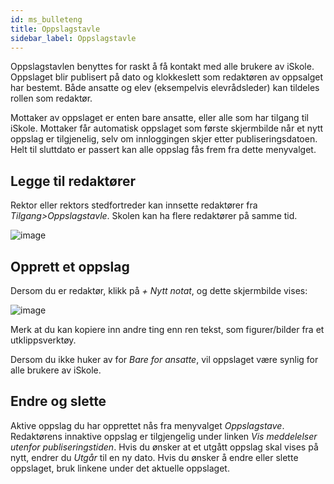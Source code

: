 ```yaml
---
id: ms_bulleteng
title: Oppslagstavle
sidebar_label: Oppslagstavle
---
```

Oppslagstavlen benyttes for raskt å få kontakt med alle brukere av iSkole. Oppslaget blir publisert på dato og klokkeslett som redaktøren av oppsalget har bestemt. Både ansatte og elev (eksempelvis elevrådsleder) kan tildeles rollen som redaktør.

Mottaker av oppslaget er enten bare ansatte, eller alle som har tilgang til iSkole. Mottaker får automatisk oppslaget som første skjermbilde når et nytt oppslag er tilgjenelig, selv om innloggingen skjer etter publiseringsdatoen. Helt til sluttdato er passert kan alle oppslag fås frem fra dette menyvalget.

## Legge til redaktører
Rektor eller rektors stedfortreder kan innsette redaktører fra _Tilgang>Oppslagstavle_. Skolen kan ha flere redaktører på samme tid.

![image](https://github.com/user-attachments/assets/30234e86-7026-4184-a12e-4fd7780b4d65)

## Opprett et oppslag
Dersom du er redaktør, klikk på _+ Nytt notat_, og dette skjermbilde vises:

![image](https://github.com/user-attachments/assets/3ee0da18-d82d-4035-976d-addb6434fb17)

Merk at du kan kopiere inn andre ting enn ren tekst, som figurer/bilder fra et utklippsverktøy.

Dersom du ikke huker av for _Bare for ansatte_, vil oppslaget være synlig for alle brukere av iSkole. 

## Endre og slette
Aktive oppslag du har opprettet nås fra menyvalget _Oppslagstave_. Redaktørens innaktive oppslag er tilgjengelig under linken _Vis meddelelser utenfor publiseringstiden_. Hvis du ønsker at et utgått oppslag skal vises på nytt, endrer du _Utgår_ til en ny dato. Hvis du ønsker å endre eller slette oppslaget, bruk linkene under det aktuelle oppslaget. 
